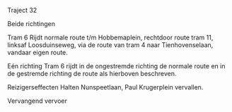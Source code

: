 Traject 32

Beide richtingen

Tram 6
Rijdt normale route t/m Hobbemaplein, rechtdoor route tram 11, linksaf Loosduinseweg, via de route van tram 4 naar Tienhovenselaan, vandaar eigen route.

Eén richting
Tram 6 rijdt in de ongestremde richting de normale route en in de gestremde richting de route als hierboven beschreven.

Reizigerseffecten
Halten Nunspeetlaan, Paul Krugerplein vervallen.

Vervangend vervoer
